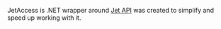 JetAccess is .NET wrapper around [Jet API](https://jet.com/) was created to simplify and speed up working with it.